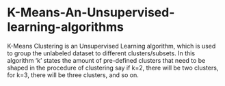 # K-Means-An-Unsupervised-learning-algorithms
K-Means Clustering is an Unsupervised Learning algorithm, which is used to group the unlabeled  dataset to different clusters/subsets. In this algorithm ‘k’ states the amount of pre-defined clusters  that need to be shaped in the procedure of clustering say if k=2, there will be two clusters, for k=3,  there will be three clusters, and so on.

